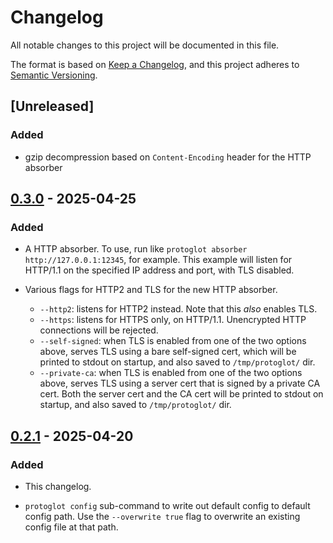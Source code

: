 # Changelog

All notable changes to this project will be documented in this file.

The format is based on [Keep a Changelog](https://keepachangelog.com/en/1.0.0/),
and this project adheres to [Semantic Versioning](https://semver.org/spec/v2.0.0.html).

## [Unreleased]

### Added

- gzip decompression based on `Content-Encoding` header for the HTTP absorber

## [0.3.0](https://github.com/anson-vandoren/protoglot/compare/v0.2.1..v0.3.0) - 2025-04-25

### Added

- A HTTP absorber. To use, run like `protoglot absorber http://127.0.0.1:12345`, for example.
  This example will listen for HTTP/1.1 on the specified IP address and port, with TLS disabled.

- Various flags for HTTP2 and TLS for the new HTTP absorber.
  - `--http2`: listens for HTTP2 instead. Note that this _also_ enables TLS.
  - `--https`: listens for HTTPS only, on HTTP/1.1. Unencrypted HTTP connections will be rejected.
  - `--self-signed`: when TLS is enabled from one of the two options above, serves TLS using
    a bare self-signed cert, which will be printed to stdout on startup, and also saved to
    `/tmp/protoglot/` dir.
  - `--private-ca`: when TLS is enabled from one of the two options above, serves TLS using
    a server cert that is signed by a private CA cert. Both the server cert and the CA cert will
    be printed to stdout on startup, and also saved to `/tmp/protoglot/` dir.

## [0.2.1](https://github.com/anson-vandoren/protoglot/compare/v0.2.0..v0.2.1) - 2025-04-20

### Added

- This changelog.

- `protoglot config` sub-command to write out default config to default config path. 
  Use the `--overwrite true` flag to overwrite an existing config file at that path.


[//]: # (Change types: Added, Changed, Deprecated, Removed, Fixed, Security)
